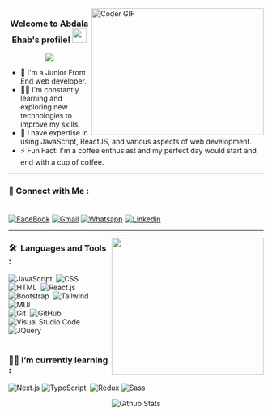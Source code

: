 <img align="right" src="https://media.giphy.com/media/SWoSkN6DxTszqIKEqv/giphy.gif" alt="Coder GIF" width="340" height="250">

<h3 align="center" style="margin-top: 20px;" >
  Welcome to Abdala Ehab's profile!
  <img src="https://media.giphy.com/media/hvRJCLFzcasrR4ia7z/giphy.gif" width="28">
</h3>

<p align="center">
  <a href="https://github.com/DenverCoder1/readme-typing-svg"><img src="https://readme-typing-svg.herokuapp.com/?lines=Front-End%20web%20developer;Always%20learning%20new%20things&font=Fira%20Code&center=true&width=440&height=45&color=f75c7e&vCenter=true&size=22"></a>
</p> 

- 🏢 I'm a Junior Front End web developer.
- 👨‍💻 I'm constantly learning and exploring new technologies to improve my skills.
- 💬 I have expertise in using JavaScript, ReactJS, and various aspects of web development.
- ⚡ Fun Fact: I'm a coffee enthusiast and my perfect day would start and end with  a cup of coffee.
 <hr/>

### 💬 Connect with Me :<br/><br/>


[![FaceBook](https://img.shields.io/badge/Facebook-1877F2?style=for-the-badge&logo=facebook&logoColor=white&)](https://www.facebook.com/abdala.ehab.96)
[![Gmail](https://img.shields.io/badge/Gmail-D14836?style=for-the-badge&logo=gmail&logoColor=white&link=mailto:AmrSaaayed74@gmail.com)](mailto:abdalaehab3@gmail.com)
[![Whatsapp](https://img.shields.io/badge/-Whatsapp-075e54?style=for-the-badge&logo=Whatsapp&logoColor=white)](https://api.whatsapp.com/send?phone=01018823693)
[![Linkedin](https://img.shields.io/badge/LinkedIn-0077B5?style=for-the-badge&logo=linkedin&logoColor=white)](https://www.linkedin.com/in/abdala-ehab-b229a6268)
 <hr/>

<img width="300" height="270" align="right" src="https://c.tenor.com/_DOBjnGspYAAAAAM/code-coding.gif">

### 🛠 &nbsp;Languages and Tools : <br/>


  ![JavaScript](https://img.shields.io/badge/-JavaScript-05122A?style=flat&logo=javascript)&nbsp;
  ![CSS](https://img.shields.io/badge/-CSS-05122A?style=flat&logo=CSS3&logoColor=1572B6)&nbsp;
  ![HTML](https://img.shields.io/badge/-HTML-05122A?style=flat&logo=HTML5)&nbsp;
  ![React.js](https://img.shields.io/badge/-React-05122A?style=flat&logo=react)
  ![Bootstrap](https://img.shields.io/badge/-Bootstrap-05122A?style=flat&logo=bootstrap&logoColor=563D7C)&nbsp;
  ![Tailwind](https://img.shields.io/badge/-Tailwind-05122A?style=flat&logo=Tailwindcss)&nbsp;
  ![MUI](https://img.shields.io/badge/-MUI-05122A?style=flat&logo=MUI)&nbsp;<br/>
  ![Git](https://img.shields.io/badge/-Git-05122A?style=flat&logo=git)&nbsp;
  ![GitHub](https://img.shields.io/badge/-GitHub-05122A?style=flat&logo=github)&nbsp;
  ![Visual Studio Code](https://img.shields.io/badge/-Visual%20Studio%20Code-05122A?style=flat&logo=visual-studio-code&logoColor=007ACC)&nbsp;
  ![JQuery](https://img.shields.io/badge/-JQuery-05122A?style=flat&logo=JQuery)&nbsp;
  <br/>
  <br/>
 ### 👨‍💻 I’m currently learning : <br/>
 
  ![Next.js](https://img.shields.io/badge/-Next.js-05122A?style=flat&logo=Next.js)
  ![TypeScript](https://img.shields.io/badge/-TypeScript-05122A?style=flat&logo=Typescript)&nbsp;
  ![Redux](https://img.shields.io/badge/-redux-7348b6?style=flat-square&logo=redux&logoColor=ffffff)
  ![Sass](https://img.shields.io/badge/-Sass-05122A?style=flat&logo=sass)&nbsp;






<p align="center">
        <img src="https://raw.githubusercontent.com/mayhemantt/mayhemantt/Update/svg/Bottom.svg" alt="Github Stats" />
</p>
